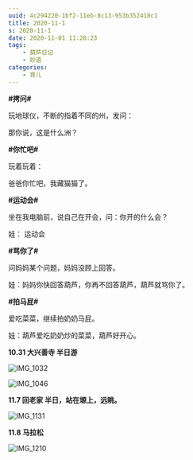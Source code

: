 ```yaml
---
uuid: 4c294220-1bf2-11eb-8c13-953b352418c1
title: 2020-11-1
s: 2020-11-1
date: 2020-11-01 11:28:23
tags:
	- 葫芦日记
	- 妙语
categories:
	- 育儿
---
```






**\#拷问\#**

玩地球仪，不断的指着不同的州，发问：

那你说，这是什么洲？



**\#你忙吧\#**

玩着玩着：

爸爸你忙吧，我藏猫猫了。



**\#运动会\#**

坐在我电脑前，说自己在开会，问：你开的什么会？

娃： 运动会



**\#骂你了\#**

问妈妈某个问题，妈妈没顾上回答。

娃：妈妈你快回答葫芦，你再不回答葫芦，葫芦就骂你了。



**\#拍马屁\#**

爱吃菜菜，继续拍奶奶马屁。

娃：葫芦爱吃奶奶炒的菜菜，葫芦好开心。



**10.31 大兴善寺 半日游**

![IMG_1032](https://blog-assets.liupei.xin/assets/2020-11-1/IMG_1032.JPG-public)



![IMG_1046](https://blog-assets.liupei.xin/assets/2020-11-1/IMG_1046.JPG-public)





**11.7 回老家 半日，站在塬上，远眺。**

![IMG_1131](https://blog-assets.liupei.xin/assets/2020-11-1/IMG_1131.jpg-public)



**11.8 马拉松**

![IMG_1210](https://blog-assets.liupei.xin/assets/2020-11-1/IMG_1210.PNG-public)